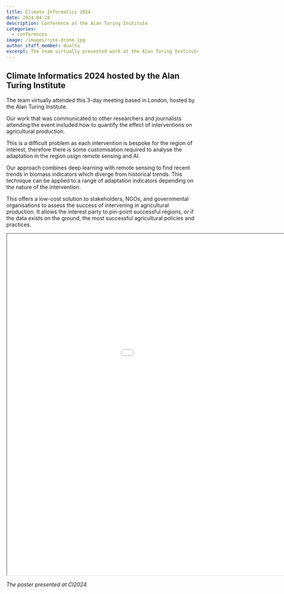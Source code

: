 ```yaml
---
title: Climate Informatics 2024
date: 2024-04-28
description: Conference at the Alan Turing Institute
categories:
  - conferences
image: /images/rice-drone.jpg
author_staff_member: dualta
excerpt: The team virtually presented work at the Alan Turing Institute showing our recent results on quantifying climate adaptation in irrigation intervention work
---
```



## Climate Informatics 2024 hosted by the Alan Turing Institute

The team virtually attended this 3-day meeting based in London, hosted by the Alan Turing Institute. 

Our work that was communicated to other researchers and journalists attending the event included how to quantify the effect of interventions on agricultural production. 

This is a difficult problem as each intervention is bespoke for the region of interest, therefore there is some customisation required to analyse the adaptation in the region usign remote sensing and AI. 

Our approach combines deep learning with remote sensing to find recent trends in biomass indicators which diverge from historical trends. This technique can be applied to a range of adaptation indicators depending on the nature of the intervention.

This offers a low-cost solution to stakeholders, NGOs, and governmental organisations to assess the success of intervening in agricultural production. It allows the interest party to pin-point successful regions, or if the data exists on the ground, the most successful agricultural policies and practices. 

<div class="pdf-container">
<object data="/images/Climate_Informatics_v1.pdf" 
        type="application/pdf" 
        width="1200" 
        height="900">
    <iframe src="/images/Climate_Informatics_v1.pdf" 
            width="1200" 
            height="900">
            This browser does not support PDFs. Please download the PDF to view it: <a href="/images/Climate_Informatics_v1.pdf">Download PDF</a>.
    </iframe>
</object>
</div>

*The poster presented at CI2024*